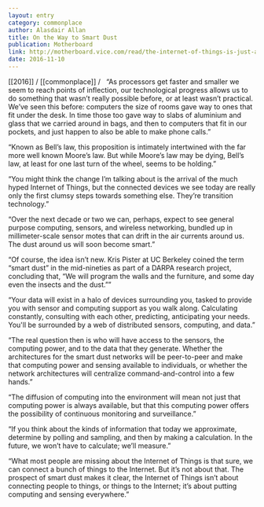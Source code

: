 ```yaml
---
layout: entry
category: commonplace
author: Alasdair Allan
title: On the Way to Smart Dust
publication: Motherboard
link: http://motherboard.vice.com/read/the-internet-of-things-is-just-a-pit-stop-on-the-way-to-smart-dust
date: 2016-11-10
---
```


[[2016]] / [[commonplace]] / 
 
“As processors get faster and smaller we seem to reach points of inflection, our technological progress allows us to do something that wasn’t really possible before, or at least wasn’t practical. We’ve seen this before: computers the size of rooms gave way to ones that fit under the desk. In time those too gave way to slabs of aluminium and glass that we carried around in bags, and then to computers that fit in our pockets, and just happen to also be able to make phone calls.”

“Known as Bell’s law, this proposition is intimately intertwined with the far more well known Moore’s law. But while Moore’s law may be dying, Bell’s law, at least for one last turn of the wheel, seems to be holding.”

“You might think the change I’m talking about is the arrival of the much hyped Internet of Things, but the connected devices we see today are really only the first clumsy steps towards something else. They’re transition technology.”

“Over the next decade or two we can, perhaps, expect to see general purpose computing, sensors, and wireless networking, bundled up in millimeter-scale sensor motes that can drift in the air currents around us. The dust around us will soon become smart.”

“Of course, the idea isn’t new. Kris Pister at UC Berkeley coined the term “smart dust” in the mid-nineties as part of a DARPA research project, concluding that, “We will program the walls and the furniture, and some day even the insects and the dust.””

“Your data will exist in a halo of devices surrounding you, tasked to provide you with sensor and computing support as you walk along. Calculating constantly, consulting with each other, predicting, anticipating your needs. You'll be surrounded by a web of distributed sensors, computing, and data.”

“The real question then is who will have access to the sensors, the computing power, and to the data that they generate. Whether the architectures for the smart dust networks will be peer-to-peer and make that computing power and sensing available to individuals, or whether the network architectures will centralize command-and-control into a few hands.”

“The diffusion of computing into the environment will mean not just that computing power is always available, but that this computing power offers the possibility of continuous monitoring and surveillance.”

“If you think about the kinds of information that today we approximate, determine by polling and sampling, and then by making a calculation. In the future, we won’t have to calculate; we’ll measure.”

“What most people are missing about the Internet of Things is that sure, we can connect a bunch of things to the Internet. But it’s not about that. The prospect of smart dust makes it clear, the Internet of Things isn’t about connecting people to things, or things to the Internet; it’s about putting computing and sensing everywhere.”

